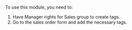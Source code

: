 To use this module, you need to:

1.  Have Manager rights for Sales group to create tags.
2.  Go to the sales order form and add the necessary tags.
